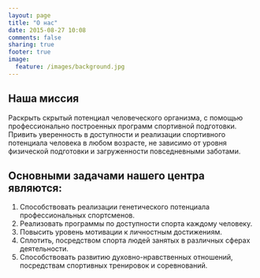 ```yaml
---
layout: page
title: "О нас"
date: 2015-08-27 10:08
comments: false
sharing: true
footer: true
image:
  feature: /images/background.jpg
---
```


## Наша миссия
Раскрыть скрытый потенциал человеческого организма, с помощью профессионально построенных программ спортивной подготовки. Привить уверенность в доступности и реализации спортивного потенциала человека в любом возрасте, не зависимо от уровня физической подготовки и загруженности повседневными заботами.

## Основными задачами нашего центра являются:

1. Способствовать реализации генетического потенциала профессиональных спортсменов.
2. Реализовать программы по доступности спорта каждому человеку.
3. Повысить уровень мотивации к личностным достижениям.
4. Сплотить, посредством спорта людей занятых в различных сферах деятельности.
5. Способствовать развитию духовно-нравственных отношений, посредствам спортивных тренировок и соревнований.
